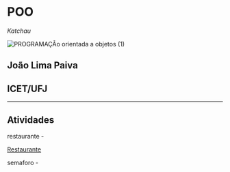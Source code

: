# POO
*Katchau*

![PROGRAMAÇÃo orientada a objetos (1)](https://github.com/joaolmpv/POO/assets/163952353/b7ef0beb-78d6-439f-9d9c-ea996aa8fe6c)

## João Lima Paiva
## ICET/UFJ
___________________________________________________________


## Atividades
restaurante - 

[Restaurante](https://github.com/user-attachments/files/16197605/RestauranteUniversitario.2.zip)


semaforo - 
